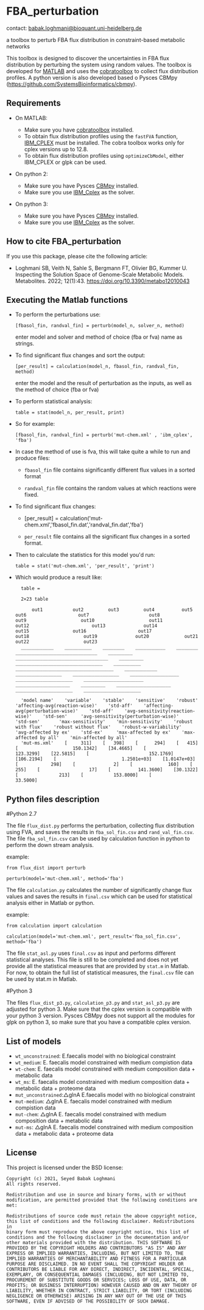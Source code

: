 # FBA_perturbation
contact: babak.loghmani@bioquant.uni-heidelberg.de

a toolbox to perturb FBA flux distribution in constraint-based metabolic networks

This toolbox is designed to discover the uncertainties in FBA flux distribution by perturbing the system using random values.
The toolbox is developed for [MATLAB](mathworks.com) and uses the [cobratoolbox](https://opencobra.github.io/cobratoolbox/stable/) to collect flux distribution profiles. A python version is also developed based o Pysces CBMpy (https://github.com/SystemsBioinformatics/cbmpy).

## Requirements

 * On MATLAB:
 
   * Make sure you have [cobratoolbox](https://opencobra.github.io/cobratoolbox/stable/installation.html) installed.
   * To obtain flux distribution profiles using the `fastFVA` function, [IBM\_CPLEX](https://www.ibm.com/support/pages/cplex-optimization-studio-v128) must be installed. The cobra toolbox works only for cplex versions up to 12.8. 
   * To obtain flux distribution profiles using `optimizeCbModel`, either IBM\_CPLEX or glpk can be used.



 * On python 2:
   * Make sure you have Pysces [CBMpy](https://pythonhosted.org/cbmpy/install_doc.html) installed.
   * Make sure you use [IBM_Cplex](https://www.ibm.com/support/pages/cplex-optimization-studio-v128) as the solver.
   
   
 * On python 3:
   * Make sure you have Pysces [CBMpy](https://pythonhosted.org/cbmpy/install_doc.html) installed.
   * Make sure you use [IBM_Cplex](https://www.ibm.com/support/pages/cplex-optimization-studio-v128) as the solver.
   
   
## How to cite FBA_perturbation

If you use this package, please cite the following article:

* Loghmani SB, Veith N, Sahle S, Bergmann FT, Olivier BG, Kummer U. Inspecting the Solution Space of Genome-Scale Metabolic Models. Metabolites. 2022; 12(1):43. https://doi.org/10.3390/metabo12010043


## Executing the Matlab functions

* To perform the perturbations use: 
 
 	`[fbasol_fin, randval_fin] = perturb(model_n, solver_n, method)`

 	enter model and solver and method of choice (fba or fva) name as strings.

* To find significant flux changes and sort the output:

	`[per_result] = calculation(model_n, fbasol_fin, randval_fin, method)`

	enter the model and the result of perturbation as the inputs, as well as the method of choice (fba or fva)
 
* To perform statistical analysis:

	`table = stat(model_n, per_result, print)`

* So for example: 

	`[fbasol_fin, randval_fin] = perturb('mut-chem.xml' , 'ibm_cplex', 'fba')`


* In case the method of use is fva, this will take quite a while to run and produce files:

  * `fbasol_fin` file contains significantly different flux values in a sorted format

  * `randval_fin` file contains the random values at which reactions were fixed.
  
* To find significant flux changes:

	* [per_result] = calculation('mut-chem.xml','fbasol_fin.dat','randval_fin.dat','fba')

  * `per_result` file contains all the significant flux changes in a sorted format. 

* Then to calculate the statistics for this model you'd run:

	`table = stat('mut-chem.xml', 'per_result', 'print')`

* Which would produce a result like:

		table =

		2×23 table

			out1           out2         out3         out4          out5                   out6                   out7                      out8                     out9                    out10                    out11                      out12                       out13              out14                out15                out16                   out17                    out18                    out19              out20             out21                    out22                    out23        
		____________    __________    ________    ___________    ________    ______________________________    _________    __________________________________    _________    ________________________________    __________    ____________________________________    ____________    _________________    _________________    __________________    _____________________    ______________________    ____________________    _________    ____________________    _____________________    _____________________

		'model name'    'variable'    'stable'    'sensitive'    'robust'    'affecting-avg(reaction-wise)'    'std-aff'    'affecting-avg(perturbation-wise)'    'std-aff'    'avg-sensitivity(reaction-wise)'    'std-sen'     'avg-sensitivity(perturbation-wise)'    'std-sen'       'max-sensitivity'    'min-sensitivity'    'robust with flux'    'robust without flux'    'robust-w-variability'    'avg-affected by ex'    'std-ex'     'max-affected by ex'    'max-affected by all'    'min-affected by all'
		'mut-ms.xml'    [     311]    [   398]    [      294]    [   415]    [                    150.1342]    [34.4665]    [                        123.3299]    [22.5815]    [                      152.1769]    [106.2194]    [                        1.2501e+03]    [1.0147e+03]    [            298]    [              2]    [             160]    [                255]    [                  17]    [          141.3600]    [30.1322]    [               213]    [           153.8000]    [            33.5000]

## Python files description

#Python 2.7

The file `flux_dist.py` performs the perturbation, collecting flux distribution using FVA, and saves the results in `fba_sol_fin.csv` and `rand_val_fin.csv`. The file `fba_sol_fin.csv` can be used by calculation function in python to perform the down stream analysis.

example:

	from flux_dist import perturb
	
	perturb(model='mut-chem.xml', method='fba')


The file `calculation.py` calculates the number of significantly change flux values and saves the results in `final.csv` which can be used for statistical analysis either in Matlab or python.

example:

	from calculation import calculation 
	
	calculation(model='mut-chem.xml', pert_result='fba_sol_fin.csv', method='fba')


The file `stat_asl.py` uses `final.csv` as input and performs different statistical analyses. This file is still to be completed and does not yet provide all the statistical measures that are provided by `stat.m` in Matlab. For now, to obtain the full list of statistical measures, the `final.csv` file can be used by stat.m in Matlab.

#Python 3

The files `flux_dist_p3.py`, `calculation_p3.py` and `stat_asl_p3.py` are adjusted for python 3. Make sure that the cplex version is compatible with your python 3 version. Pysces CBMpy does not support all the modules for glpk on python 3, so make sure that you have a compatible cplex version.

## List of models

* `wt_unconstrained`: E.faecalis model with no biological constraint
* `wt_medium`: E. faecalis model constrained with medium compistion data
* `wt-chem`: E. faecalis model constrained with medium composition data + metabolic data
* `wt_ms`: E. faecalis model constrained with medium composition data + metabolic data + proteome data
* `mut_unconstrained`:△glnA E.faecalis model with no biological constraint
* `mut-medium`: △glnA E. faecalis model constrained with medium compistion data
* `mut-chem`: △glnA E. faecalis model constrained with medium composition data + metabolic data
* `mut-ms`: △glnA E. faecalis model constrained with medium composition data + metabolic data + proteome data

## License
This project is licensed under the BSD license: 

	Copyright (c) 2021, Seyed Babak Loghmani
	All rights reserved. 
	
	Redistribution and use in source and binary forms, with or without 
	modification, are permitted provided that the following conditions are 
	met: 
	
	Redistributions of source code must retain the above copyright notice, 
	this list of conditions and the following disclaimer. Redistributions in 
	binary form must reproduce the above copyright notice, this list of 
	conditions and the following disclaimer in the documentation and/or 
	other materials provided with the distribution. THIS SOFTWARE IS 
	PROVIDED BY THE COPYRIGHT HOLDERS AND CONTRIBUTORS "AS IS" AND ANY 
	EXPRESS OR IMPLIED WARRANTIES, INCLUDING, BUT NOT LIMITED TO, THE 
	IMPLIED WARRANTIES OF MERCHANTABILITY AND FITNESS FOR A PARTICULAR 
	PURPOSE ARE DISCLAIMED. IN NO EVENT SHALL THE COPYRIGHT HOLDER OR 
	CONTRIBUTORS BE LIABLE FOR ANY DIRECT, INDIRECT, INCIDENTAL, SPECIAL, 
	EXEMPLARY, OR CONSEQUENTIAL DAMAGES (INCLUDING, BUT NOT LIMITED TO, 
	PROCUREMENT OF SUBSTITUTE GOODS OR SERVICES; LOSS OF USE, DATA, OR 
	PROFITS; OR BUSINESS INTERRUPTION) HOWEVER CAUSED AND ON ANY THEORY OF 
	LIABILITY, WHETHER IN CONTRACT, STRICT LIABILITY, OR TORT (INCLUDING 
	NEGLIGENCE OR OTHERWISE) ARISING IN ANY WAY OUT OF THE USE OF THIS 
	SOFTWARE, EVEN IF ADVISED OF THE POSSIBILITY OF SUCH DAMAGE. 
	
